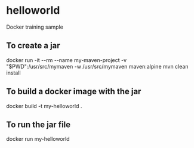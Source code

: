 # helloworld
Docker training sample

To create a jar
--------------------

docker run -it --rm --name my-maven-project -v "$PWD":/usr/src/mymaven -w /usr/src/mymaven maven:alpine  mvn clean install

To build a docker image with the jar
------------------------------------

docker build -t my-helloworld .

To run the jar file
-------------------

docker run my-helloworld
